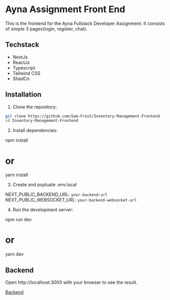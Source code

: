 # Ayna Assignment Front End

This is the frontend for the Ayna Fullstack Developer Assignment. It consists of simple 3 pages(login, register, chat).

## Techstack

- NextJs
- ReactJs
- Typescript
- Tailwind CSS
- ShadCn


## Installation

1. Clone the repository:

```bash
git clone https://github.com/Sam-Frost/Inventory-Management-Frontend
cd Inventory-Management-Frontend
```
2. Install dependencies:

npm install
# or
yarn install

3. Create and popluate .env.local 

NEXT_PUBLIC_BACKEND_URL: `your-backend-url`
NEXT_PUBLIC_WEBSOCKET_URL: `your-backend-websocket-url`

4. Run the development server:

npm run dev
# or
yarn dev


## Backend

Open http://localhost:3000 with your browser to see the result.

[Backend](#https://github.com/Sam-Frost/Inventory-Management-Backend)
